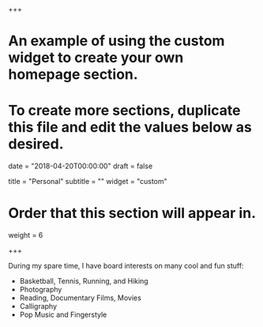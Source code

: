 +++
# An example of using the custom widget to create your own homepage section.
# To create more sections, duplicate this file and edit the values below as desired.

date = "2018-04-20T00:00:00"
draft = false

title = "Personal"
subtitle = ""
widget = "custom"

# Order that this section will appear in.
weight = 6

+++

During my spare time, I have board interests on many cool and fun stuff:

- Basketball, Tennis, Running, and Hiking
- Photography
- Reading, Documentary Films, Movies
- Calligraphy
- Pop Music and Fingerstyle
